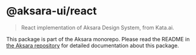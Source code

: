 # @aksara-ui/react

> React implementation of Aksara Design System, from Kata.ai.

This package is part of the Aksara monorepo. Please read the README in [the Aksara repository](https://github.com/kata-ai/aksara-ui) for detailed documentation about this package.
